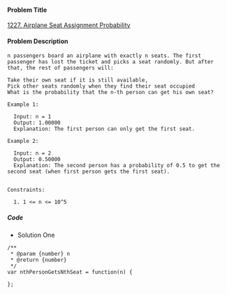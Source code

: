 #### Problem Title
[1227. Airplane Seat Assignment Probability](https://leetcode.com/problems/airplane-seat-assignment-probability/)
#### Problem Description
```
n passengers board an airplane with exactly n seats. The first passenger has lost the ticket and picks a seat randomly. But after that, the rest of passengers will:

Take their own seat if it is still available, 
Pick other seats randomly when they find their seat occupied 
What is the probability that the n-th person can get his own seat?

Example 1:

  Input: n = 1
  Output: 1.00000
  Explanation: The first person can only get the first seat.

Example 2:

  Input: n = 2
  Output: 0.50000
  Explanation: The second person has a probability of 0.5 to get the second seat (when first person gets the first seat).
 

Constraints:

  1. 1 <= n <= 10^5
```
##### Code

- Solution One
```
/**
 * @param {number} n
 * @return {number}
 */
var nthPersonGetsNthSeat = function(n) {
    
};
```
